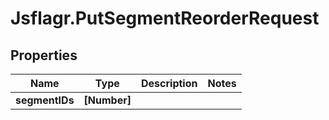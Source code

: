 # Jsflagr.PutSegmentReorderRequest

## Properties
Name | Type | Description | Notes
------------ | ------------- | ------------- | -------------
**segmentIDs** | **[Number]** |  | 


